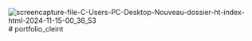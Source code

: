 ![screencapture-file-C-Users-PC-Desktop-Nouveau-dossier-ht-index-html-2024-11-15-00_36_53](https://github.com/user-attachments/assets/e9780821-48b6-4e5d-abb2-dc811311b83f)# portfolio_cleint

